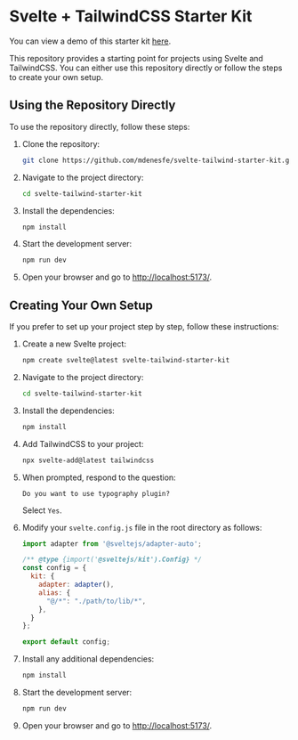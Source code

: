 # Svelte + TailwindCSS Starter Kit

You can view a demo of this starter kit [here](https://svelte-tailwind-starter-kit.vercel.app/).

This repository provides a starting point for projects using Svelte and TailwindCSS. You can either use this repository directly or follow the steps to create your own setup.

## Using the Repository Directly

To use the repository directly, follow these steps:

1. Clone the repository:
   ```bash
   git clone https://github.com/mdenesfe/svelte-tailwind-starter-kit.git
   ```

2. Navigate to the project directory:
   ```bash
   cd svelte-tailwind-starter-kit
   ```

3. Install the dependencies:
   ```bash
   npm install
   ```

4. Start the development server:
   ```bash
   npm run dev
   ```

5. Open your browser and go to [http://localhost:5173/](http://localhost:5173/).

## Creating Your Own Setup

If you prefer to set up your project step by step, follow these instructions:

1. Create a new Svelte project:
   ```bash
   npm create svelte@latest svelte-tailwind-starter-kit
   ```

2. Navigate to the project directory:
   ```bash
   cd svelte-tailwind-starter-kit
   ```

3. Install the dependencies:
   ```bash
   npm install
   ```

4. Add TailwindCSS to your project:
   ```bash
   npx svelte-add@latest tailwindcss
   ```

5. When prompted, respond to the question:
   ```
   Do you want to use typography plugin? 
   ```
   Select `Yes`.

6. Modify your `svelte.config.js` file in the root directory as follows:
   ```javascript
   import adapter from '@sveltejs/adapter-auto';

   /** @type {import('@sveltejs/kit').Config} */
   const config = {
     kit: {
       adapter: adapter(),
       alias: {
         "@/*": "./path/to/lib/*",
       },
     }
   };

   export default config;
   ```

7. Install any additional dependencies:
   ```bash
   npm install
   ```

8. Start the development server:
   ```bash
   npm run dev
   ```

9. Open your browser and go to [http://localhost:5173/](http://localhost:5173/).
